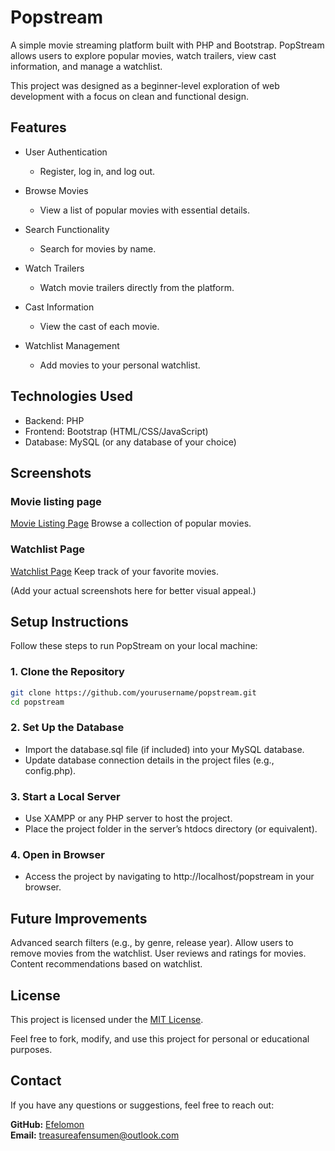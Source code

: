 # Popstream
A simple movie streaming platform built with PHP and Bootstrap. PopStream allows users to explore popular movies, watch trailers, view cast information, and manage a watchlist.

This project was designed as a beginner-level exploration of web development with a focus on clean and functional design.

 ## Features
- User Authentication
  - Register, log in, and log out.

- Browse Movies
  - View a list of popular movies with essential details.
  
- Search Functionality
  - Search for movies by name.

- Watch Trailers
  - Watch movie trailers directly from the platform.
    
- Cast Information
  - View the cast of each movie.
    
- Watchlist Management
  - Add movies to your personal watchlist.
 
    
## Technologies Used
- Backend: PHP
- Frontend: Bootstrap (HTML/CSS/JavaScript)
- Database: MySQL (or any database of your choice)
  
## Screenshots
### Movie listing page

[Movie Listing Page](https://github.com/Efelomon/popstream/blob/master/project%20screenshots/index%20page.jpeg)
Browse a collection of popular movies.

### Watchlist Page

[Watchlist Page](https://github.com/Efelomon/popstream/blob/master/project%20screenshots/watchlist%20page.jpeg)
Keep track of your favorite movies.

(Add your actual screenshots here for better visual appeal.)

## Setup Instructions
Follow these steps to run PopStream on your local machine:

### 1. Clone the Repository
   ```bash
   git clone https://github.com/yourusername/popstream.git
   cd popstream
  ```

### 2. Set Up the Database
- Import the database.sql file (if included) into your MySQL database.
- Update database connection details in the project files (e.g., config.php).
  
### 3. Start a Local Server
- Use XAMPP or any PHP server to host the project.
- Place the project folder in the server’s htdocs directory (or equivalent).
  
### 4. Open in Browser
- Access the project by navigating to http://localhost/popstream in your browser.

## Future Improvements
Advanced search filters (e.g., by genre, release year).
Allow users to remove movies from the watchlist.
User reviews and ratings for movies.
Content recommendations based on watchlist.

## License
This project is licensed under the [MIT License](https://github.com/opensource.org/licenses/MIT).

Feel free to fork, modify, and use this project for personal or educational purposes.

## Contact
If you have any questions or suggestions, feel free to reach out:

**GitHub:** [Efelomon](https://github.com/Efelomon)  
**Email:** [treasureafensumen@outlook.com](mailto:treasureafensumen@outlook.com)


